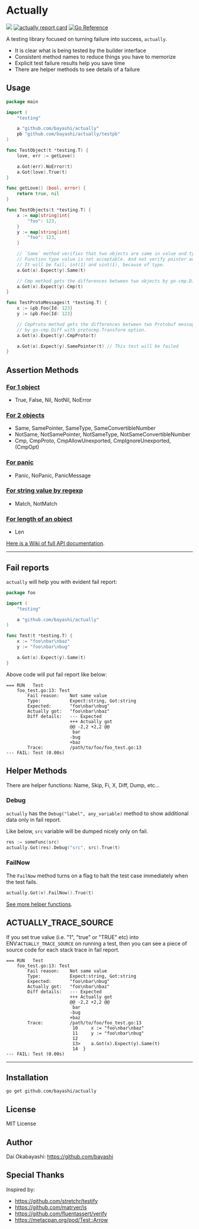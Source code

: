 # Actually

<a href="https://github.com/bayashi/actually/actions"><img src="https://github.com/bayashi/actually/workflows/main/badge.svg?_t=1681289447"/></a>
<a href="https://goreportcard.com/report/github.com/bayashi/actually" title="actually report card" target="_blank"><img src="https://goreportcard.com/badge/github.com/bayashi/actually" alt="actually report card"></a>
<a href="https://pkg.go.dev/github.com/bayashi/actually" target="_blank"><img src="https://pkg.go.dev/badge/github.com/bayashi/actually.svg" alt="Go Reference"></a>

A testing library focused on turning failure into success, `actually`.

* It is clear what is being tested by the builder interface
* Consistent method names to reduce things you have to memorize
* Explicit test failure results help you save time
* There are helper methods to see details of a failure

## Usage

```go
package main

import (
	"testing"

	a "github.com/bayashi/actually"
	pb "github.com/bayashi/actually/testpb"
)

func TestObject(t *testing.T) {
	love, err := getLove()

	a.Got(err).NoError(t)
	a.Got(love).True(t)
}

func getLove() (bool, error) {
	return true, nil
}

func TestObjects(t *testing.T) {
	x := map[string]int{
		"foo": 123,
	}
	y := map[string]int{
		"foo": 123,
	}

	// `Same` method verifies that two objects are same in value and type.
	// Function type value is not acceptable. And not verify pointer address.
	// It will be fail, int(1) and uint(1), because of type.
	a.Got(x).Expect(y).Same(t)

	// Cmp method gets the differences between two objects by go-cmp.Diff.
	a.Got(x).Expect(y).Cmp(t)
}

func TestProtoMessages(t *testing.T) {
	x := &pb.Foo{Id: 123}
	y := &pb.Foo{Id: 123}

	// CmpProto method gets the differences between two Protobuf messages
	// by go-cmp.Diff with protocmp.Transform option.
	a.Got(x).Expect(y).CmpProto(t)

	a.Got(x).Expect(y).SamePointer(t) // This test will be failed
}
```

## Assertion Methods

### [For 1 object](https://github.com/bayashi/actually/wiki/All-assertion-methods#assertion-for-1-object)

* True, False, Nil, NotNil, NoError

### [For 2 objects](https://github.com/bayashi/actually/wiki/All-assertion-methods#assertion-for-2-objects)

* Same, SamePointer, SameType, SameConvertibleNumber
* NotSame, NotSamePointer, NotSameType, NotSameConvertibleNumber
* Cmp, CmpProto, CmpAllowUnexported, CmpIgnoreUnexported, (CmpOpt)

### [For panic](https://github.com/bayashi/actually/wiki/All-assertion-methods#assertion-for-panic)

* Panic, NoPanic, PanicMessage

### [For string value by regexp](https://github.com/bayashi/actually/wiki/All-assertion-methods#assertion-for-string-value-by-regexp)

* Match, NotMatch

### [For length of an object](https://github.com/bayashi/actually/wiki/All-assertion-methods#assertion-for-length-of-an-object)

* Len

[Here is a Wiki of full API documentation](https://github.com/bayashi/actually/wiki).

-----

## Fail reports

`actually` will help you with evident fail report:

```go
package foo

import (
	"testing"

	a "github.com/bayashi/actually"
)

func Test(t *testing.T) {
	x := "foo\nbar\nbaz"
	y := "foo\nbar\nbug"

	a.Got(x).Expect(y).Same(t)
}
```

Above code will put fail report like below:

```
=== RUN   Test
    foo_test.go:13: Test
        Fail reason:    Not same value
        Type:           Expect:string, Got:string
        Expected:       "foo\nbar\nbug"
        Actually got:   "foo\nbar\nbaz"
        Diff details:   --- Expected
                        +++ Actually got
                        @@ -2,2 +2,2 @@
                         bar
                        -bug
                        +baz
        Trace:          /path/to/foo/foo_test.go:13
--- FAIL: Test (0.00s)
```

## Helper Methods

There are helper functions: Name, Skip, Fi, X, Diff, Dump, etc...

### Debug

`actually` has the `Debug("label", any_variable)` method to show additional data only in fail report.

Like below, `src` variable will be dumped nicely only on fail.

```go
res := someFunc(src)
actually.Got(res).Debug("src", src).True(t)
```

### FailNow

The `FailNow` method turns on a flag to halt the test case immediately when the test fails.

```go
actually.Got(v).FailNow().True(t)
```

[See more helper functions](https://github.com/bayashi/actually/wiki/Helper-functions).


## ACTUALLY_TRACE_SOURCE

If you set true value (i.e. "1", "true" or "TRUE" etc) into ENV:`ACTUALLY_TRACE_SOURCE` on running a test, then you can see a piece of source code for each stack trace in fail report.

```
=== RUN   Test
    foo_test.go:13: Test
        Fail reason:    Not same value
        Type:           Expect:string, Got:string
        Expected:       "foo\nbar\nbug"
        Actually got:   "foo\nbar\nbaz"
        Diff details:   --- Expected
                        +++ Actually got
                        @@ -2,2 +2,2 @@
                         bar
                        -bug
                        +baz
        Trace:          /path/to/foo/foo_test.go:13
                         10     x := "foo\nbar\nbaz"
                         11     y := "foo\nbar\nbug"
                         12
                         13>    a.Got(x).Expect(y).Same(t)
                         14  }
--- FAIL: Test (0.00s)
```

-----

## Installation

    go get github.com/bayashi/actually

## License

MIT License

## Author

Dai Okabayashi: https://github.com/bayashi

## Special Thanks

Inspired by:

* https://github.com/stretchr/testify
* https://github.com/matryer/is
* https://github.com/fluentassert/verify
* https://metacpan.org/pod/Test::Arrow
